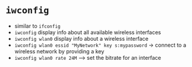 # `iwconfig`
* similar to `ifconfig`
* `iwconfig` display info about all available wireless interfaces
* `iwconfig wlan0` display info about a wireless interface
* `iwconfig wlan0 essid "MyNetwork" key s:mypassword` -> connect to a wireless network by providing a key
* `iwconfig wlan0 rate 24M` --> set the bitrate for an interface
